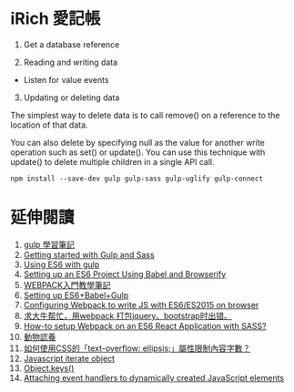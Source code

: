 # iRich 愛記帳 

1. Get a database reference

2. Reading and writing data

- Listen for value events

3. Updating or deleting data

The simplest way to delete data is to call remove() on a reference to the location of that data.

You can also delete by specifying null as the value for another write operation such as set() or update(). You can use this technique with update() to delete multiple children in a single API call.

```
npm install --save-dev gulp gulp-sass gulp-uglify gulp-connect
```

# 延伸閱讀
1. [gulp 學習筆記](https://www.gitbook.com/book/kejyuntw/gulp-learning-notes/details)
2. [Getting started with Gulp and Sass](http://ryanchristiani.com/getting-started-with-gulp-and-sass/)
3. [Using ES6 with gulp](https://markgoodyear.com/2015/06/using-es6-with-gulp/)
4. [Setting up an ES6 Project Using Babel and Browserify](https://www.sitepoint.com/setting-up-es6-project-using-babel-browserify/)
5. [WEBPACK入門教學筆記](http://blog.kkbruce.net/2015/10/webpack.html#.WAIU7JN96zY)
6. [Setting up ES6+Babel+Gulp](http://ramkulkarni.com/blog/setting-up-es6-babel-gulp/)
7. [Configuring Webpack to write JS with ES6/ES2015 on browser](https://medium.com/daily-js-tips/configuring-webpack-to-write-js-with-es6-es2015-on-browser-cd089a79ecea#.uo1psi41n)
8. [求大牛帮忙，用webpack 打包jquery、bootstrap时出错。](http://react-china.org/t/webpack-jquery-bootstrap/1669)
9. [How-to setup Webpack on an ES6 React Application with SASS?](https://www.jonathan-petitcolas.com/2015/05/15/howto-setup-webpack-on-es6-react-application-with-sass.html)
10. [動物認養](http://data.coa.gov.tw/Service/OpenData/AnimalOpenData.aspx)
11. [如何使用CSS的「text-overflow: ellipsis;」屬性限制內容字數？](http://www.astralweb.com.tw/css-ellipsis/)
12. [Javascript iterate object](http://stackoverflow.com/questions/14379274/javascript-iterate-object)
13. [Object.keys()](https://developer.mozilla.org/zh-TW/docs/Web/JavaScript/Reference/Global_Objects/Object/keys)
14. [Attaching event handlers to dynamically created JavaScript elements](https://toddmotto.com/attaching-event-handlers-to-dynamically-created-javascript-elements/)